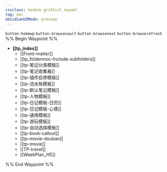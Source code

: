 ```yaml
---
cssclass: kanban gridlist noyaml
tag: moc
obsidianUIMode: preview
---
```

`button-homewp`  `button-browsevault`  `button-browsenext` `button-browserefresh`
%% Begin Waypoint %%
- **[[tp_index]]**
	- [[Front-matter]]
	- [[tp_foldermoc-Include-subfolders]]
	- [[tp-笔记分类模板]]
	- [[tp-笔记收集箱]]
	- [[tp-插件启停模板]]
	- [[tp-流水账模板]]
	- [[tp-默认笔记模板]]
	- [[tp-人物模板]]
	- [[tp-日记模板-日历]]
	- [[tp-日记模板-心情]]
	- [[tp-通用模板]]
	- [[tp-游玩模板]]
	- [[tp-自动选择模板]]
	- [[tp-book-callout]]
	- [[tp-movie-douban]]
	- [[tp-movie]]
	- [[TP-travel]]
	- [[WeekPlan_H5]]

%% End Waypoint %%
